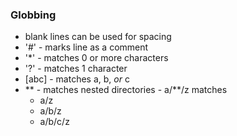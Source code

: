 
### Globbing

- blank lines can be used for spacing
- '#' - marks line as a comment
- '*' - matches 0 or more characters
- '?' - matches 1 character
- [abc] - matches a, b, _or_ c
- ** - matches nested directories - a/**/z matches
    - a/z
    - a/b/z
    - a/b/c/z